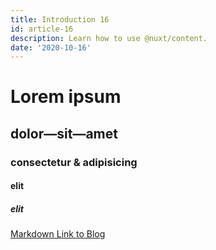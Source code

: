 ```yaml
---
title: Introduction 16
id: article-16
description: Learn how to use @nuxt/content.
date: '2020-10-16'
---
```


# Lorem ipsum
## dolor—sit—amet
### consectetur &amp; adipisicing
#### elit
##### elit

[Markdown Link to Blog](/articles)
